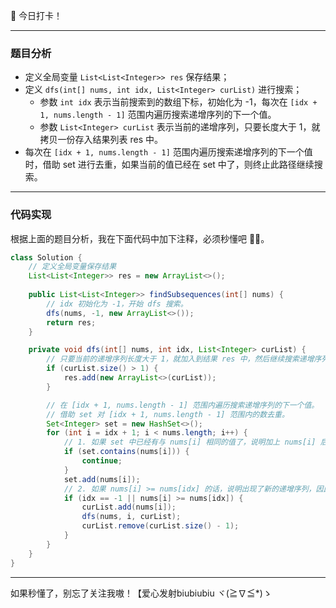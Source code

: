 🙋 今日打卡！

---

### 题目分析
* 定义全局变量 `List<List<Integer>> res` 保存结果；
* 定义 `dfs(int[] nums, int idx, List<Integer> curList)` 进行搜索；
    - 参数 `int idx` 表示当前搜索到的数组下标，初始化为 -1，每次在 `[idx + 1, nums.length - 1]` 范围内遍历搜索递增序列的下一个值。
    - 参数 `List<Integer> curList` 表示当前的递增序列，只要长度大于 1，就拷贝一份存入结果列表 res 中。
* 每次在 `[idx + 1, nums.length - 1]` 范围内遍历搜索递增序列的下一个值时，借助 set 进行去重，如果当前的值已经在 set 中了，则终止此路径继续搜索。

---

### 代码实现
根据上面的题目分析，我在下面代码中加下注释，必须秒懂吧 🤷‍♀️。
``` Java
class Solution {
    // 定义全局变量保存结果
    List<List<Integer>> res = new ArrayList<>();
    
    public List<List<Integer>> findSubsequences(int[] nums) {
        // idx 初始化为 -1，开始 dfs 搜索。
        dfs(nums, -1, new ArrayList<>());
        return res;
    }

    private void dfs(int[] nums, int idx, List<Integer> curList) {
        // 只要当前的递增序列长度大于 1，就加入到结果 res 中，然后继续搜索递增序列的下一个值。
        if (curList.size() > 1) {
            res.add(new ArrayList<>(curList));
        }

        // 在 [idx + 1, nums.length - 1] 范围内遍历搜索递增序列的下一个值。
        // 借助 set 对 [idx + 1, nums.length - 1] 范围内的数去重。
        Set<Integer> set = new HashSet<>();
        for (int i = idx + 1; i < nums.length; i++) {
            // 1. 如果 set 中已经有与 nums[i] 相同的值了，说明加上 nums[i] 后的所有可能的递增序列之前已经被搜过一遍了，因此停止继续搜索。
            if (set.contains(nums[i])) { 
                continue;
            }
            set.add(nums[i]);
            // 2. 如果 nums[i] >= nums[idx] 的话，说明出现了新的递增序列，因此继续 dfs 搜索（因为 curList 在这里是复用的，因此别忘了 remove 哦）
            if (idx == -1 || nums[i] >= nums[idx]) {
                curList.add(nums[i]);
                dfs(nums, i, curList);
                curList.remove(curList.size() - 1);
            }
        }
    }
}

```


---

如果秒懂了，别忘了关注我嗷！【爱心发射biubiubiu ヾ(≧∇≦*)ゝ